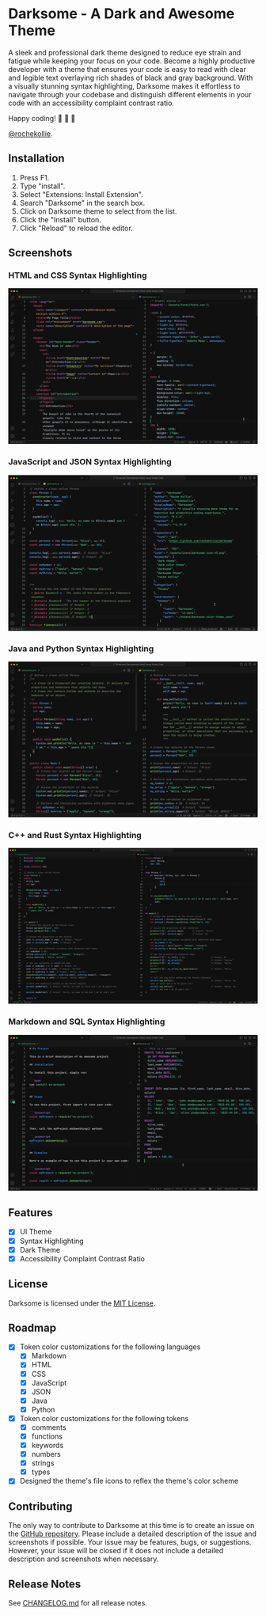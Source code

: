 # Darksome - A Dark and Awesome Theme

A sleek and professional dark theme designed to reduce eye strain and fatigue while keeping your focus on your code. Become a highly productive developer with a theme that ensures your code is easy to read with clear and legible text overlaying rich shades of black and gray background. With a visually stunning syntax highlighting, Darksome makes it effortless to navigate through your codebase and distinguish different elements in your code with an accessibility complaint contrast ratio.

Happy coding! 🎉 🎉 🎉

[@rochekollie](https://twitter.com/rochekollie).

## Installation

1. Press F1.
2. Type "install".
3. Select "Extensions: Install Extension".
4. Search "Darksome" in the search box.
5. Click on Darksome theme to select from the list.
6. Click the "Install" button.
7. Click "Reload" to reload the editor.

## Screenshots

### HTML and CSS Syntax Highlighting

![HTML and CSS Syntax Highlighting](./assets/images/html-and-css-syntax-highlighting.png)

### JavaScript and JSON Syntax Highlighting

![JavaScript and JSON Syntax Highlighting](./assets/images/javascript-and-json-syntax-highlighting.png)

### Java and Python Syntax Highlighting

![Java and Python Syntax Highlighting](./assets/images/java-and-python-syntax-highlighting.png)

### C++ and Rust Syntax Highlighting

![C++ and Rust Syntax Highlighting](./assets/images/cplusplus-and-rust-syntax-highlighting.png)

### Markdown and SQL Syntax Highlighting

![Markdown and SQL Syntax Highlighting](./assets/images/markdown-and-sql-syntax-highlighting.png)

## Features

- [x] UI Theme
- [x] Syntax Highlighting
- [x] Dark Theme
- [x] Accessibility Complaint Contrast Ratio

## License

Darksome is licensed under the [MIT License](./LICENSE.md).

## Roadmap

- [x] Token color customizations for the following languages
  - [x] Markdown
  - [x] HTML
  - [x] CSS
  - [x] JavaScript
  - [x] JSON
  - [x] Java
  - [x] Python
- [x] Token color customizations for the following tokens
  - [x] comments
  - [x] functions
  - [x] keywords
  - [x] numbers
  - [x] strings
  - [x] types
- [x] Designed the theme's file icons to reflex the theme's color scheme

## Contributing

The only way to contribute to Darksome at this time is to create an issue on the [GitHub repository](https://github.com/rochekollie/darksome/issues). Please include a detailed description of the issue and screenshots if possible. Your issue may be features, bugs, or suggestions. However, your issue will
be closed if it does not include a detailed description and screenshots when necessary.

## Release Notes

See [CHANGELOG.md](./CHANGELOG.md) for all release notes.
